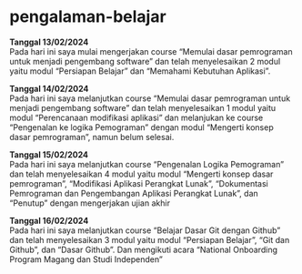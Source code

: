 # pengalaman-belajar

**Tanggal 13/02/2024**<br>
Pada hari ini saya mulai mengerjakan course “Memulai dasar pemrograman untuk menjadi pengembang software” dan telah menyelesaikan 2 modul yaitu modul “Persiapan Belajar” dan “Memahami Kebutuhan Aplikasi”.

**Tanggal 14/02/2024**<br>
Pada hari ini saya melanjutkan course “Memulai dasar pemrograman untuk menjadi pengembang software” dan telah menyelesaikan 1 modul yaitu modul “Perencanaan modifikasi aplikasi” dan melanjukan ke course “Pengenalan ke logika Pemograman” dengan modul “Mengerti konsep dasar pemrograman”, namun belum selesai.

**Tanggal 15/02/2024**<br>
Pada hari ini saya melanjutkan course “Pengenalan Logika Pemograman” dan telah menyelesaikan 4 modul yaitu modul “Mengerti konsep dasar pemrograman”, “Modifikasi Aplikasi Perangkat Lunak”, “Dokumentasi Pemrograman dan Pengembangan Aplikasi Perangkat Lunak”, dan “Penutup” dengan mengerjakan ujian akhir 

**Tanggal 16/02/2024**<br>
Pada hari ini saya melanjutkan course “Belajar Dasar Git dengan Github” dan telah menyelesaikan 3 modul yaitu modul “Persiapan Belajar”, “Git dan Github”, dan “Dasar Github”. Dan mengikuti acara “National Onboarding  Program Magang dan Studi Independen”



